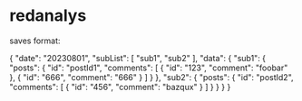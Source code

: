 # redanalys

saves format:

{
    "date": "20230801",
    "subList": [
        "sub1",
        "sub2"
    ],
    "data": {
        "sub1": {
            "posts": {
                "id": "postId1",
                "comments": [
                    {
                        "id": "123",
                        "comment": "foobar"
                    },
                    {
                        "id": "666",
                        "comment": "666"
                    }
                ]
            }
        },
        "sub2": {
            "posts": {
                "id": "postId2",
                "comments": [
                    {
                        "id": "456",
                        "comment": "bazqux"
                    }
                ]
            }
        }
    }
}
